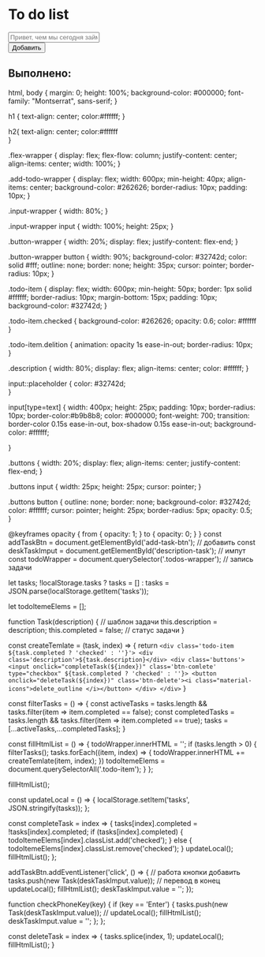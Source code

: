 
<!DOCTYPE html>
<html lang="en">
<head>
    <link rel="stylesheet" href="https://fonts.googleapis.com/icon?family=Material+Icons">
    <meta charset="UTF-8">
    <meta name="viewport" content="width=device-width, initial-scale=1.0">
    <title>TO DO LIST</title>
    <link href="https://fonts.googleapis.com/css2?family=Montserrat:ital,wght@0,700;1,700&display=swap" rel="stylesheet">
    <link rel="stylesheet" type="text/css" href="https://necolas.github.io/normalize.css/8.0.1/normalize.css">
    <link rel="stylesheet" href="/на сдачу/style5.css">
</head>
<body>
    <h1>To do list</h1>
    <div class="flex-wrapper">
        <div class="add-todo-wrapper">
            <div class="input-wrapper">
                <input onkeydown="return checkPhoneKey(event.key)" placeholder="Привет, чем мы сегодня займемся?" type="text" id="description-task">
            </div>
            <div class="button-wrapper">
                <button id="add-task-btn">Добавить</button>
            </div>
        </div>
        <h2>Выполнено:</h2>
        <div class="todos-wrapper">
        </div> 
    </div>
    <script src="/на сдачу/script5.js"></script>
</body>
</html>
html, body {
    margin: 0;
    height: 100%;
    background-color: #000000;
    font-family: "Montserrat", sans-serif;
}

h1 {
    text-align: center;
    color:#ffffff;
}

h2{
    text-align: center;
    color:#ffffff   
}

.flex-wrapper {
    display: flex;
    flex-flow: column;
    justify-content: center;
    align-items: center;
    width: 100%;
}

.add-todo-wrapper {
    display: flex;
    width: 600px;
    min-height: 40px;
    align-items: center;
    background-color: #262626;
    border-radius: 10px;
    padding: 10px;
}

.input-wrapper {
    width: 80%;
}

.input-wrapper input {
    width: 100%;
    height: 25px;
}

.button-wrapper {
    width: 20%;
    display: flex;
    justify-content: flex-end;
}

.button-wrapper button {
    width: 90%;
    background-color: #32742d;
    color: solid #fff;
    outline: none;
    border: none;
    height: 35px;
    cursor: pointer;
    border-radius: 10px;
}

.todo-item {
    display: flex;
    width: 600px;
    min-height: 50px;
    border: 1px solid #ffffff;
    border-radius: 10px;
    margin-bottom: 15px;
    padding: 10px;
    background-color: #32742d;
}

.todo-item.checked {
    background-color: #262626;
    opacity: 0.6;
    color: #ffffff
}


.todo-item.delition {
    animation: opacity 1s ease-in-out;
     border-radius: 10px;
}

.description {
    width: 80%;
    display: flex;
    align-items: center;
    color: #ffffff;
}

input::placeholder {
    color: #32742d;   
}  
  
input[type=text] {
    width: 400px;
    height: 25px;
    padding: 10px; 
    border-radius: 10px;
    border-color:#b9b8b8;
    color: #000000;
    font-weight: 700;
    transition: border-color 0.15s ease-in-out, box-shadow 0.15s ease-in-out;
    background-color: #ffffff;

}

.buttons {
    width: 20%;
    display: flex;
    align-items: center;
    justify-content: flex-end;
}

.buttons input {
    width: 25px;
    height: 25px;
    cursor: pointer;
}

.buttons button {
    outline: none;
    border: none;
    background-color: #32742d;
    color: #ffffff;
    cursor: pointer;
    height: 25px;
    border-radius: 5px;
    opacity: 0.5;
}

@keyframes opacity {
    from {
        opacity: 1;
    }
    to {
        opacity: 0;
    }
}
const addTaskBtn = document.getElementById('add-task-btn'); // добавить
const deskTaskImput = document.getElementById('description-task'); // импут
const todoWrapper = document.querySelector('.todos-wrapper'); // запись задачи

let tasks;
!localStorage.tasks ? tasks = [] : tasks = JSON.parse(localStorage.getItem('tasks'));

let todoItemeElems = [];

function Task(description) { // шаблон задачи
    this.description = description; 
    this.completed = false; // статус задачи
}

const createTemlate = (task, index) => {
    return `
    <div class='todo-item ${task.completed ? 'checked' : ''}'>
        <div class='description'>${task.description}</div>
        <div class='buttons'>
          <input onclick="completeTask(${index})" class='btn-comlete' type="checkbox" ${task.completed ? 'checked' : ''}>
          <button onclick="deleteTask(${index})" class='btn-delete'><i class="material-icons">delete_outline </i></button>
        </div>
    </div>
    `
}

const filterTasks = () => {
    const activeTasks = tasks.length && tasks.filter(item => item.completed == false);
    const completedTasks = tasks.length && tasks.filter(item => item.completed == true);
    tasks = [...activeTasks,...completedTasks];
}

const fillHtmlList = () => {
    todoWrapper.innerHTML = '';
    if (tasks.length > 0) {
        filterTasks();
        tasks.forEach((item, index) => {
            todoWrapper.innerHTML += createTemlate(item, index);
        })
        todoItemeElems = document.querySelectorAll('.todo-item');
    }
};

fillHtmlList();

const updateLocal = () => {
    localStorage.setItem('tasks', JSON.stringify(tasks));
};

const completeTask = index => {
    tasks[index].completed = !tasks[index].completed;
    if (tasks[index].completed) {
        todoItemeElems[index].classList.add('checked');
    } else {
        todoItemeElems[index].classList.remove('checked');
    }
    updateLocal(); 
    fillHtmlList();
};


addTaskBtn.addEventListener('click', () => { // работа кнопки добавить
    tasks.push(new Task(deskTaskImput.value)); // перевод в конец
    updateLocal();
    fillHtmlList();
    deskTaskImput.value = '';
});

function checkPhoneKey(key) {
    if (key == 'Enter') {
        tasks.push(new Task(deskTaskImput.value)); // 
        updateLocal();
        fillHtmlList();
        deskTaskImput.value = '';
        };
};


const deleteTask = index => {
    tasks.splice(index, 1);
    updateLocal();
    fillHtmlList();
}
